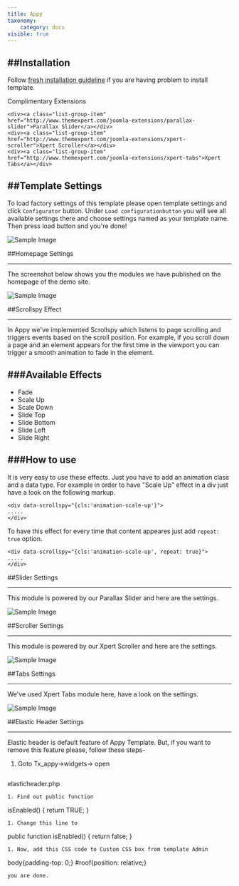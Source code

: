 ```yaml
---
title: Appy
taxonomy:
    category: docs
visible: true
---
```


##Installation
----------
Follow [fresh installation guideline](http://www.themexpert.com/docs/expose/basics/installation) if you are having problem to install template.


<div class="row">
	<div class="col-md-12">
		<div class="panel panel-primary">
  <!-- Default panel contents -->
  <div class="panel-heading">Complimentary Extensions</div>

  <!-- List group -->
  <div class="list-group">
    
    <div><a class="list-group-item" href="http://www.themexpert.com/joomla-extensions/parallax-slider">Parallax Slider</a></div>
    <div><a class="list-group-item" href="http://www.themexpert.com/joomla-extensions/xpert-scroller">Xpert Scroller</a></div>
    <div><a class="list-group-item" href="http://www.themexpert.com/joomla-extensions/xpert-tabs">Xpert Tabs</a></div>

  </div>
</div>
	</div>
</div>

##Template Settings
----------
To load factory settings of this template please open template settings and click `Configurator` button. Under `Load configurationbutton` you will see all available settings there and choose settings named as your template name. Then press load button and you're done!

![Sample Image](load-configuration.png)

##Homepage Settings

----------
The screenshot below shows you the modules we have published on the homepage of the demo site.

![Sample Image](home.jpg)

##Scrollspy Effect

----------
In Appy we've implemented Scrollspy which listens to page scrolling and triggers events based on the scroll position. For example, if you scroll down a page and an element appears for the first time in the viewport you can trigger a smooth animation to fade in the element.

###Available Effects
----------
- Fade
- Scale Up
- Scale Down
- Slide Top
- Slide Bottom
- Slide Left
- Slide Right

###How to use
----------
It is very easy to use these effects. Just you have to add an animation class and a data type. For example in order to have "Scale Up" effect in a div just have a look on the following markup.

```
<div data-scrollspy="{cls:'animation-scale-up'}">
.....
</div>
```

To have this effect for every time that content appeares just add `repeat: true` option.

```
<div data-scrollspy="{cls:'animation-scale-up', repeat: true}">
.....
</div>
```

##Slider Settings

----------
This module is powered by our Parallax Slider and here are the settings.

![Sample Image](parallax-slider.png)

##Scroller Settings

----------
This module is powered by our Xpert Scroller and here are the settings.

![Sample Image](xpert-scroller.png)

##Tabs Settings

----------
We've used Xpert Tabs module here, have a look on the settings.

![Sample Image](xpert-tabs.png)

##Elastic Header Settings

----------
Elastic header is default feature of Appy Template. But, if you want to remove this feature please, follow these steps-

1. Goto Tx_appy->widgets-> open
   ```
elasticheader.php
```
1. Find out public function
  ```
isEnabled() { return TRUE; }
```
1. Change this line to
  ```
public function isEnabled() { return false; }
```
1. Now, add this CSS code to Custom CSS box from template Admin
  ```
body{padding-top: 0;} #roof{position: relative;}
```
you are done.





